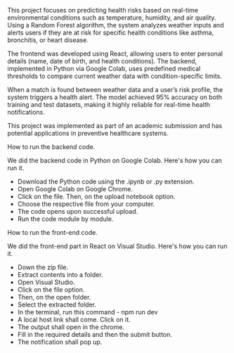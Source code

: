 This project focuses on predicting health risks based on real-time environmental conditions such as temperature, humidity, and air quality. Using a Random Forest algorithm, the system analyzes weather inputs and alerts users if they are at risk for specific health conditions like asthma, bronchitis, or heart disease.

The frontend was developed using React, allowing users to enter personal details (name, date of birth, and health conditions). 
The backend, implemented in Python via Google Colab, uses predefined medical thresholds to compare current weather data with condition-specific limits.

When a match is found between weather data and a user’s risk profile, the system triggers a health alert. 
The model achieved 95% accuracy on both training and test datasets, making it highly reliable for real-time health notifications.

This project was implemented as part of an academic submission and has potential applications in preventive healthcare systems.

How to run the backend code.

We did the backend code in Python on Google Colab. Here's how you can run it.

- Download the Python code using the .ipynb or .py extension.
- Open Google Colab on Google Chrome.
- Click on the file. Then, on the upload notebook option.
- Choose the respective file from your computer.
- The code opens upon successful upload.
- Run the code module by module.

How to run the front-end code.

We did the front-end part in React on Visual Studio. Here's how you can run it.

- Down the zip file.
- Extract contents into a folder.
- Open Visual Studio.
- Click on the file option.
- Then, on the open folder.
- Select the extracted folder.
- In the terminal, run this command - npm run dev
- A local host link shall come. Click on it.
- The output shall open in the chrome.
- Fill in the required details and then the submit button.
- The notification shall pop up.
